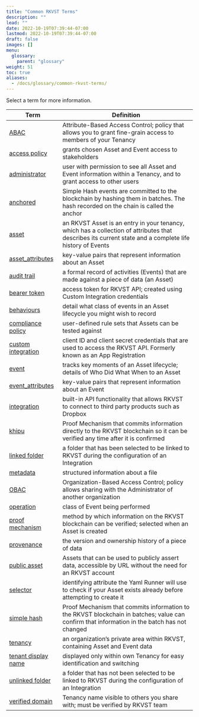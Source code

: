 ```yaml
---
title: "Common RKVST Terms"
description: ""
lead: ""
date: 2022-10-19T07:39:44-07:00
lastmod: 2022-10-19T07:39:44-07:00
draft: false
images: []
menu: 
  glossary:
    parent: "glossary"
weight: 51
toc: true
aliases: 
  - /docs/glossary/common-rkvst-terms/
---
```


Select a term for more information.

| **Term**            | **Definition**                                                                                                       |
|---------------------|----------------------------------------------------------------------------------------------------------------------|
| [ABAC](/platform/administration/managing-access-to-an-asset-with-abac/)                | Attribute-Based Access Control; policy that allows you to grant fine-grain access to members of your Tenancy         |
| [access policy](/platform/overview/core-concepts/#access-policies)       | grants chosen Asset and Event access to stakeholders                                                                 |
| [administrator](/developers/developer-patterns/getting-access-tokens-using-app-registrations/#creating-an-app-registration)           | user with permission to see all Asset and Event information within a Tenancy, and to grant access to other users                                   |
| [anchored](/developers/developer-patterns/verifying-with-simple-hash/)  | Simple Hash events are committed to the blockchain by hashing them in batches. The hash recorded on the chain is called the anchor |
| [asset](/platform/overview/core-concepts/#assets)               | an RKVST Asset is an entry in your tenancy, which has a collection of attributes that describes its current state and a complete life history of Events |
| [asset_attributes](/platform/overview/creating-an-asset/#creating-an-asset)    | key-value pairs that represent information about an Asset                                                            |
| [audit trail](https://en.wiktionary.org/wiki/audit_trail) | a formal record of activities (Events) that are made against a piece of data (an Asset)|
| [bearer token](/platform/overview/creating-an-asset/#creating-an-asset)        | access token for RKVST API; created using Custom Integration credentials                                               |
| [behaviours](/platform/overview/creating-an-asset/#creating-an-asset)          | detail what class of events in an Asset lifecycle you might wish to record                                           |
| [compliance policy](/platform/administration/compliance-policies/)   | user-defined rule sets that Assets can be tested against
| [custom integration](/developers/developer-patterns/getting-access-tokens-using-app-registrations/#creating-an-app-registration)    | client ID and client secret credentials that are used to access the RKVST API. Formerly known as an App Registration                                                             |
| [event](/platform/overview/core-concepts/#events)               | tracks key moments of an Asset lifecycle; details of Who Did What When to an Asset                                   |
| [event_attributes](/platform/overview/creating-an-event-against-an-asset/#creating-events)    | key-value pairs that represent information about an Event                                                            |
| [integration](/platform/administration/dropbox-integration/) | built-in API functionality that allows RKVST to connect to third party products such as Dropbox |
| [khipu](/platform/overview/advanced-concepts/#khipu)    | Proof Mechanism that commits information directly to the RKVST blockchain so it can be verified any time after it is confirmed                                                            |
| [linked folder](/platform/administration/dropbox-integration/#editing-the-list-of-linked-folders) | a folder that has been selected to be linked to RKVST during the configuration of an Integration|
| [metadata](https://en.wiktionary.org/wiki/metadata) | structured information about a file|
| [OBAC](/platform/administration/sharing-assets-with-obac/)                | Organization-Based Access Control; policy allows sharing with the Administrator of another organization                  |
| [operation](/platform/overview/creating-an-event-against-an-asset/#creating-events)           | class of Event being performed                                                                                       |
| [proof mechanism](/platform/overview/advanced-concepts/#proof-mechanisms)           | method by which information on the RKVST blockchain can be verified; selected when an Asset is created                                                                                       |
| [provenance](https://en.wiktionary.org/wiki/provenance) | the version and ownership history of a piece of data |
| [public asset](/platform/overview/public-attestation/)        | Assets that can be used to publicly assert data, accessible by URL without the need for an RKVST account                                                   |
| [selector](/platform/overview/creating-an-asset/#creating-an-asset)            | identifying attribute the Yaml Runner will use to check if your Asset exists already before attempting to create it  |
| [simple hash](/platform/overview/advanced-concepts/#simple-hash)            | Proof Mechanism that commits information to the RKVST blockchain in batches; value can confirm that information in the batch has not changed |
| [tenancy](/platform/overview/core-concepts/#tenancies)             | an organization’s private area within RKVST, containing Asset and Event data                                         |
| [tenant display name](/platform/administration/identity-and-access-management/#tenant-display-name) | displayed only within own Tenancy for easy identification and switching |
| [unlinked folder](/platform/administration/dropbox-integration/#editing-the-list-of-linked-folders) | a folder that has not been selected to be linked to RKVST during the configuration of an Integration                                              |
| [verified domain](/platform/administration/verified-domain/)     | Tenancy name visible to others you share with; must be verified by RKVST team                                        |
